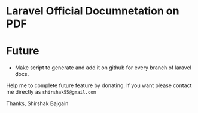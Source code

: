 # Laravel Official Documnetation on PDF


# Future
* Make script to generate and add it on github for every branch of laravel docs.


Help me to complete future feature by donating. If you want please contact me directly as `shirshak55@gmail.com`


Thanks,
Shirshak Bajgain
